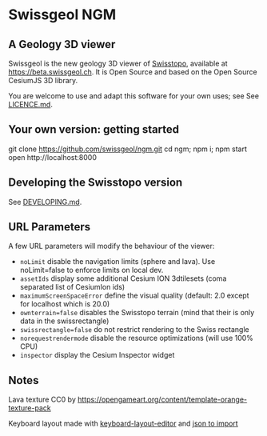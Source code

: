 # Swissgeol NGM

## A Geology 3D viewer

Swissgeol is the new geology 3D viewer of [Swisstopo](https://swisstopo.ch), available at https://beta.swissgeol.ch.
It is Open Source and based on the Open Source CesiumJS 3D library.

You are welcome to use and adapt this software for your own uses; see See [LICENCE.md](./LICENCE.md).


## Your own version: getting started

git clone https://github.com/swissgeol/ngm.git
cd ngm; npm i; npm start
open http://localhost:8000


## Developing the Swisstopo version

See [DEVELOPING.md](./DEVELOPING.md).


## URL Parameters

A few URL parameters will modify the behaviour of the viewer:

- `noLimit` disable the navigation limits (sphere and lava). Use noLimit=false to enforce limits on local dev.
- `assetIds` display some additional Cesium ION 3dtilesets (coma separated list of CesiumIon ids)
- `maximumScreenSpaceError` define the visual quality (default: 2.0 except for localhost which is 20.0)
- `ownterrain=false` disables the Swisstopo terrain (mind that their is only data in the swissrectangle)
- `swissrectangle=false` do not restrict rendering to the Swiss rectangle
- `norequestrendermode` disable the resource optimizations (will use 100% CPU)
- `inspector` display the Cesium Inspector widget


## Notes

Lava texture CC0 by https://opengameart.org/content/template-orange-texture-pack

Keyboard layout made with [keyboard-layout-editor](http://www.keyboard-layout-editor.com/) and [json to import](https://jira.camptocamp.com/secure/attachment/42145/keyboard-layout_upd.json)
